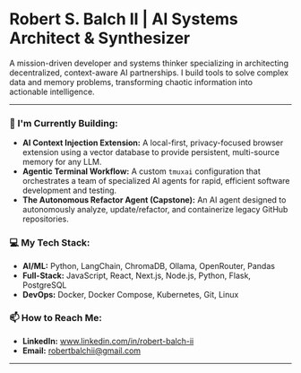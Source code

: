 # Robert S. Balch II | AI Systems Architect & Synthesizer

A mission-driven developer and systems thinker specializing in architecting decentralized, context-aware AI partnerships. I build tools to solve complex data and memory problems, transforming chaotic information into actionable intelligence.

---

### 🔭 I'm Currently Building:

-   **AI Context Injection Extension:** A local-first, privacy-focused browser extension using a vector database to provide persistent, multi-source memory for any LLM.
-   **Agentic Terminal Workflow:** A custom `tmuxai` configuration that orchestrates a team of specialized AI agents for rapid, efficient software development and testing.
-   **The Autonomous Refactor Agent (Capstone):** An AI agent designed to autonomously analyze, update/refactor, and containerize legacy GitHub repositories.

### 💻 My Tech Stack:

-   **AI/ML:** Python, LangChain, ChromaDB, Ollama, OpenRouter, Pandas
-   **Full-Stack:** JavaScript, React, Next.js, Node.js, Python, Flask, PostgreSQL
-   **DevOps:** Docker, Docker Compose, Kubernetes, Git, Linux

### 📫 How to Reach Me:

-   **LinkedIn:** www.linkedin.com/in/robert-balch-ii
-   **Email:** robertbalchii@gmail.com

---

